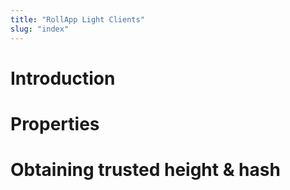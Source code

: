 ```yaml
---
title: "RollApp Light Clients"
slug: "index"
---
```


# Introduction

# Properties

# Obtaining trusted height & hash
